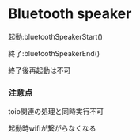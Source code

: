 # Bluetooth speaker

起動:bluetoothSpeakerStart()

終了:bluetoothSpeakerEnd()

終了後再起動は不可

### 注意点

toio関連の処理と同時実行不可

起動時wifiが繋がらなくなる